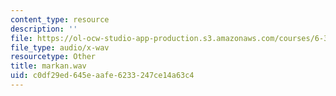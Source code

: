 ```yaml
---
content_type: resource
description: ''
file: https://ol-ocw-studio-app-production.s3.amazonaws.com/courses/6-341-discrete-time-signal-processing-fall-2005/c0df29ed645eaafe6233247ce14a63c4_markan.wav
file_type: audio/x-wav
resourcetype: Other
title: markan.wav
uid: c0df29ed-645e-aafe-6233-247ce14a63c4
---
```

